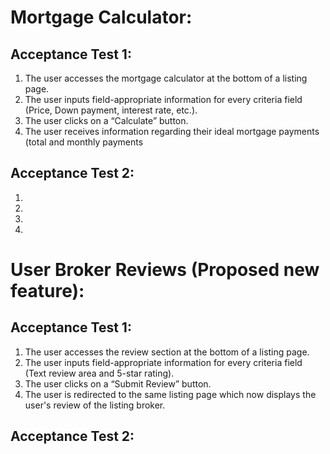 # Mortgage Calculator:
## Acceptance Test 1:

1. The user accesses the mortgage calculator at the bottom of a listing page.
2. The user inputs field-appropriate information for every criteria field (Price, Down payment, interest rate, etc.).
3. The user clicks on a “Calculate” button.
4. The user receives information regarding their ideal mortgage payments (total and monthly payments

## Acceptance Test 2:

1. 
2. 
3. 
4. 


# User Broker Reviews (Proposed new feature):
## Acceptance Test 1:

1. The user accesses the review section at the bottom of a listing page.
2. The user inputs field-appropriate information for every criteria field (Text review area and 5-star rating).
3. The user clicks on a “Submit Review” button.
4. The user is redirected to the same listing page which now displays the user's review of the listing broker.


## Acceptance Test 2:




